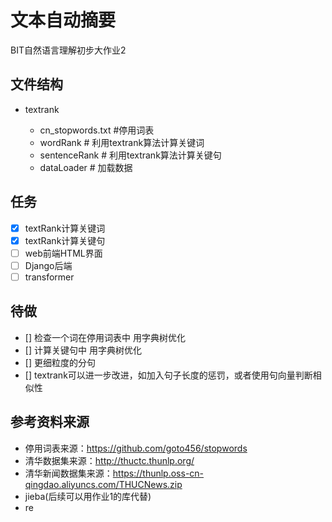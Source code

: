 # 文本自动摘要
BIT自然语言理解初步大作业2 

## 文件结构

* textrank

  * cn_stopwords.txt	#停用词表
  * wordRank    # 利用textrank算法计算关键词
  * sentenceRank    # 利用textrank算法计算关键句
  * dataLoader    # 加载数据
  

  

## 任务

- [x] textRank计算关键词
- [x] textRank计算关键句
- [ ] web前端HTML界面
- [ ] Django后端
- [ ] transformer

## 待做
- [] 检查一个词在停用词表中 用字典树优化
- [] 计算关键句中 用字典树优化
- [] 更细粒度的分句
- [] textrank可以进一步改进，如加入句子长度的惩罚，或者使用句向量判断相似性


## 参考资料来源

* 停用词表来源：https://github.com/goto456/stopwords
* 清华数据集来源：http://thuctc.thunlp.org/
* 清华新闻数据集来源：https://thunlp.oss-cn-qingdao.aliyuncs.com/THUCNews.zip
* jieba(后续可以用作业1的库代替)
* re



